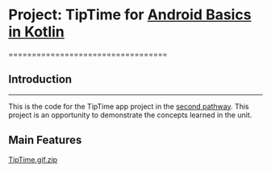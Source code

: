 # Project: TipTime for [Android Basics in Kotlin](https://developer.android.com/courses/android-basics-kotlin/course)
==================================

## Introduction
------------

This is the code for the TipTime app project in the [second pathway](https://developer.android.com/courses/android-basics-kotlin/unit-2). This project is an opportunity to demonstrate the concepts learned in the unit.


## Main Features
[TipTime.gif.zip](https://github.com/hannahStapleton/TipTime/files/10547926/TipTime.gif.zip)
